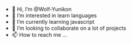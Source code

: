 - 👋 Hi, I’m @Wolf-Yunikon
- 👀 I’m interested in learn languages
- 🌱 I’m currently learning javascript
- 💞️ I’m looking to collaborate on a lot of projects
- 📫 How to reach me ...

<!---
Wolf-Yunikon/Wolf-Yunikon is a ✨ special ✨ repository because its `README.md` (this file) appears on your GitHub profile.
You can click the Preview link to take a look at your changes.
--->
